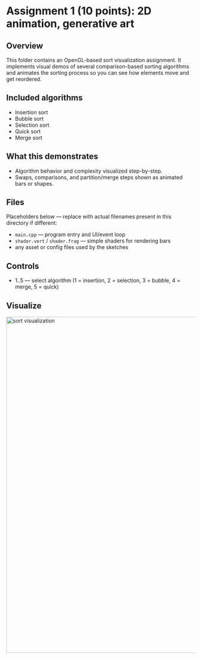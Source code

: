 # Assignment 1 (10 points): 2D animation, generative art

## Overview

This folder contains an OpenGL-based sort visualization assignment. It implements visual demos of several comparison-based sorting algorithms and animates the sorting process so you can see how elements move and get reordered.

## Included algorithms

- Insertion sort
- Bubble sort
- Selection sort
- Quick sort
- Merge sort

## What this demonstrates

- Algorithm behavior and complexity visualized step-by-step.
- Swaps, comparisons, and partition/merge steps shown as animated bars or shapes.

## Files

Placeholders below — replace with actual filenames present in this directory if different:

- `main.cpp` — program entry and UI/event loop
- `shader.vert` / `shader.frag` — simple shaders for rendering bars
- any asset or config files used by the sketches

## Controls

- 1..5 — select algorithm (1 = insertion, 2 = selection, 3 = bubble, 4 = merge, 5 = quick)

## Visualize

<img src="/.github/images/assignment_1_sort_visualize.gif" alt="sort visualization" width="900" />
